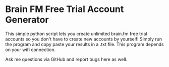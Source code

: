 # Brain FM Free Trial Account Generator

This simple python script lets you create unlimited brain.fm free trial accounts so you don't have to create new accounts by yourself!
Simply run the program and copy paste your results in a .txt file.
This program depends on your wifi connection.


Ask me questions via GitHub and report bugs here as well.
